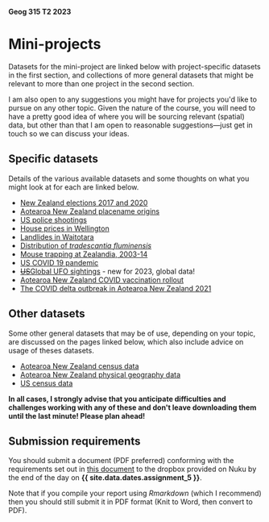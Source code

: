 **Geog 315 T2 2023**

# Mini-projects
Datasets for the mini-project are linked below with project-specific datasets in the first section, and collections of more general datasets that might be relevant to more than one project in the second section.

I am also open to any suggestions you might have for projects you'd like to pursue on any other topic. Given the nature of the course, you will need to have a pretty good idea of where you will be sourcing relevant (spatial) data, but other than that I am open to reasonable suggestions&mdash;just get in touch so we can discuss your ideas.

## Specific datasets
Details of the various available datasets and some thoughts on what you might look at for each are linked below.

+ [New Zealand elections 2017 and 2020](anz-elections)
+ [Aotearoa New Zealand placename origins](anz-placenames)
+ [US police shootings](us-police-shootings)
+ [House prices in Wellington](homes)
+ [Landlides in Waitotara](landslides)
+ [Distribution of _tradescantia fluminensis_](tradescantia)
+ [Mouse trapping at Zealandia, 2003-14](zealandia)
+ [US COVID 19 pandemic](us-covid19)
+ [~~US~~Global UFO sightings](ufos) - new for 2023, global data!
+ [Aotearoa New Zealand COVID vaccination rollout](vaccination)
+ [The COVID delta outbreak in Aotearoa New Zealand 2021](delta)

## Other datasets
Some other general datasets that may be of use, depending on your topic, are discussed on the pages linked below, which also include advice on usage of theses datasets.

+ [Aotearoa New Zealand census data](aotearoa-new-zealand-census-data.md)
+ [Aotearoa New Zealand physical geography data](aotearoa-new-zealand-physical-geography-data.md)
+ [US census data](us-census-data.md)

**In all cases, I strongly advise that you anticipate difficulties and challenges working with any of these and don't leave downloading them until the last minute! Please plan ahead!**

## Submission requirements
You should submit a document (PDF preferred) conforming with the requirements set out in [this document](guidance-on-mini-project-report.md) to the dropbox provided on Nuku by the end of the day on **{{ site.data.dates.assignment_5 }}**.

<!-- delete submission date from this page, or make sure it matches the schedule! -->

Note that if you compile your report using _Rmarkdown_ (which I recommend)  then you should still submit it in PDF format (Knit to Word, then convert to PDF).
